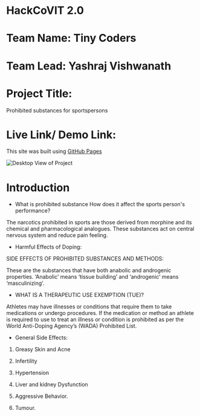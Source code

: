 # HackCoVIT 2.0

# Team Name: Tiny Coders
# Team Lead: Yashraj Vishwanath

# Project Title:
Prohibited substances for sportspersons

# Live Link/ Demo Link:
This site was built using [GitHub Pages](https://yashrajv17.github.io/gym_website/)

![Desktop View of Project](https://user-images.githubusercontent.com/91608542/161697361-d24668bf-6c63-41fe-968a-d4588cbd47ff.png)

# Introduction

-  What is prohibited substance How does it affect the sports person's performance?

The narcotics prohibited in sports are those derived from morphine and its chemical and pharmacological analogues. These substances act on central nervous system and reduce pain feeling.
 - Harmful Effects of Doping:
  
SIDE EFFECTS OF PROHIBITED SUBSTANCES AND METHODS:

These are the substances that have both anabolic and androgenic properties. ‘Anabolic’ means ‘tissue building’ and ‘androgenic’ means ‘masculinizing’.
 - WHAT IS A THERAPEUTIC USE EXEMPTION (TUE)? 

Athletes may have illnesses or conditions that require them to take medications or undergo procedures. If the medication or method an athlete is required to use to treat an illness or condition is prohibited as per the World Anti-Doping Agency’s (WADA) Prohibited List.

 - General Side Effects:
1. Greasy Skin and Acne

2. Infertility

3. Hypertension

4. Liver and kidney Dysfunction

5. Aggressive Behavior.

6. Tumour.
